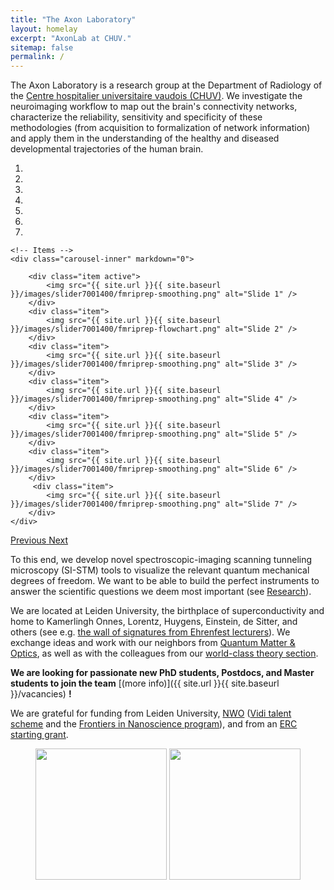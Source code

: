 ```yaml
---
title: "The Axon Laboratory"
layout: homelay
excerpt: "AxonLab at CHUV."
sitemap: false
permalink: /
---
```


The Axon Laboratory is a research group at the Department of Radiology of
the [Centre hospitalier universitaire vaudois (CHUV)](https://www.lausanneuniversityhospital.com/home).
We investigate the neuroimaging workflow to map out the brain's connectivity networks,
characterize the reliability, sensitivity and specificity of these methodologies (from
acquisition to formalization of network information) and apply them in the understanding
of the healthy and diseased developmental trajectories of the human brain.


<div markdown="0" id="carousel" class="carousel slide" data-ride="carousel" data-interval="5000" data-pause="hover" >
    <!-- Menu -->
    <ol class="carousel-indicators">
        <li data-target="#carousel" data-slide-to="0" class="active"></li>
        <li data-target="#carousel" data-slide-to="1"></li>
        <li data-target="#carousel" data-slide-to="2"></li>
        <li data-target="#carousel" data-slide-to="3"></li>
        <li data-target="#carousel" data-slide-to="4"></li>
        <li data-target="#carousel" data-slide-to="5"></li>
        <li data-target="#carousel" data-slide-to="6"></li>
    </ol>

    <!-- Items -->
    <div class="carousel-inner" markdown="0">

        <div class="item active">
            <img src="{{ site.url }}{{ site.baseurl }}/images/slider7001400/fmriprep-smoothing.png" alt="Slide 1" />
        </div>
        <div class="item">
            <img src="{{ site.url }}{{ site.baseurl }}/images/slider7001400/fmriprep-flowchart.png" alt="Slide 2" />
        </div>
        <div class="item">
            <img src="{{ site.url }}{{ site.baseurl }}/images/slider7001400/fmriprep-smoothing.png" alt="Slide 3" />
        </div>
        <div class="item">
            <img src="{{ site.url }}{{ site.baseurl }}/images/slider7001400/fmriprep-smoothing.png" alt="Slide 4" />
        </div>
        <div class="item">
            <img src="{{ site.url }}{{ site.baseurl }}/images/slider7001400/fmriprep-smoothing.png" alt="Slide 5" />
        </div>
        <div class="item">
            <img src="{{ site.url }}{{ site.baseurl }}/images/slider7001400/fmriprep-smoothing.png" alt="Slide 6" />
        </div>
         <div class="item">
            <img src="{{ site.url }}{{ site.baseurl }}/images/slider7001400/fmriprep-smoothing.png" alt="Slide 7" />
        </div>
    </div>
  <a class="left carousel-control" href="#carousel" role="button" data-slide="prev">
    <span class="glyphicon glyphicon-chevron-left" aria-hidden="true"></span>
    <span class="sr-only">Previous</span>
  </a>
  <a class="right carousel-control" href="#carousel" role="button" data-slide="next">
    <span class="glyphicon glyphicon-chevron-right" aria-hidden="true"></span>
    <span class="sr-only">Next</span>
  </a>
</div>



To this end, we develop novel spectroscopic-imaging scanning tunneling microscopy (SI-STM) tools to visualize the relevant quantum mechanical degrees of freedom. We want to be able to build the perfect instruments to answer the  scientific questions we deem most important (see [Research](research)).

We are located at Leiden University, the birthplace of superconductivity and home to Kamerlingh Onnes, Lorentz, Huygens, Einstein, de Sitter, and others (see e.g. [the wall of signatures from Ehrenfest lecturers](https://www.lorentz.leidenuniv.nl/history/colloquium/muur_heel.html)). We exchange ideas and work with our neighbors from [Quantum Matter & Optics](http://www.physics.leidenuniv.nl/qo-home), as well as with the colleagues from our [world-class theory section](https://www.lorentz.leidenuniv.nl).

 **We are  looking for passionate new PhD students, Postdocs, and Master students to join the team** [(more info)]({{ site.url }}{{ site.baseurl }}/vacancies) **!**


We are grateful for funding from Leiden University, [NWO](www.nwo.nl) ([Vidi talent scheme](http://www.nwo.nl/en/research-and-results/programmes/Talent+Scheme) and the [Frontiers in Nanoscience program](https://www.universiteitleiden.nl/en/research/research-projects/science/frontiers-of-nanoscience-nanofront)), and from an [ERC starting grant](https://erc.europa.eu/funding/starting-grants).

<figure class="fourth">
  <img src="{{ site.url }}{{ site.baseurl }}/images/logopic/logo_chuv.svg" style="width: 210px">
  <img src="{{ site.url }}{{ site.baseurl }}/images/logopic/logo_snf.gif" style="width: 210px">
</figure>
